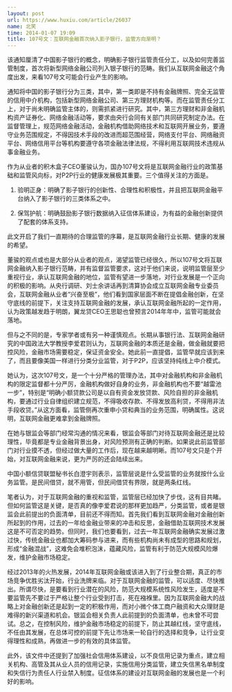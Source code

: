 ```yaml
---
layout: post
url: https://www.huxiu.com/article/26037
name: 北笑
time: 2014-01-07 19:09
title: 107号文：互联网金融首次纳入影子银行，监管方向渐明？
---
```

该通知厘清了中国影子银行的概念，明确影子银行监管责任分工，以及如何完善监管制度，首次将新型网络金融公司列入银子银行的范畴。我们从互联网金融这个角度出发，来看107号文可能会行业产生的影响。　　

通知将中国的影子银行分为三类，其中，第一类即是不持有金融牌照、完全无监管的信用中介机构，包括新型网络金融公司、第三方理财机构等。而在监管责任分工上，对于尚未明确监管主体的，则需抓紧进行研究。其中，第三方理财和非金融机构资产证券化、网络金融活动等，要求由央行会同有关部门共同研究制定办法。在监督管理上，规范网络金融活动，金融机构借助网络技术和互联网开展业务，要遵守业务范围规定，不得因技术手段的改进而超范围经营，网络支付平台、网络融资平台、网络信用平台等机构要遵守各项金融法律法规，不得利用互联网技术违规从事金融业务。　　

作为从业者的积木盒子CEO董骏认为，国办107号文将是互联网金融行业的政策基础和监管风向标，对P2P行业的健康发展极其重要。三个值得关注的方面是。

1. 验明正身：明确了影子银行的创新性、合理性和积极性，并且把互联网金融平台纳入了影子银行的三类体系之中。

3. 保驾护航：明确鼓励影子银行数据纳入征信体系建设，为有益的金融创新提供了配套的体系支持。

此文开启了我们一直期待的合理监管的序幕，是互联网金融行业长期、健康的发展的希望。

董骏的观点或也是大部分从业者的观点，渴望监管已经很久，所以107号文将互联网金融纳入影子银行范畴，并有监督监管要求，这对于他们来说，说明监管层至少重视行业，承认互联网金融的地位，监管有望进一步落地，对行业发展是一个正向的积极的影响。从央行调研、刘士余讲话再到清算协会成立互联网金融专业委员会，互联网金融从业者“兴奋至极”，他们看到国家层面不断在提倡金融创新，在坚守底线的前提下，关注支持互联网金融的发展，承认互联网金融所起的一定作用，认为政策越发趋于明朗，翼龙贷CEO王思聪也曾预言2014年年中，监管可能就会落地。　　

但与之不同的是，专家学者或有另一种谨慎观点。长期从事银行法、互联网金融研究的中国政法大学教授李爱君则认为，互联网金融的本质还是金融，做金融就要把控风险，金融市场需要稳定，保证资金安全。她此前一直提倡，监管早就应该到来了，而且要像美国一样进行分类分业监管，对于P2P，应该坚持纯线上中介模式。

她认为，这次107号文，是一个十分严格的管理办法，其中对金融机构和非金融机构的限定监督都十分严厉，金融机构做好自身的业务，非金融机构也不要“越雷池一步”，特别是“明确小额贷款公司是以自有资金发放贷款、风险自担的非金融机构，要通过行业自律组织建立规范，不得吸收存款、不得发放高利贷，不得用非法手段收贷。”从这方面看，监管侧再次重申小贷和典当的业务范围，明确属性。这说明，互联网金融更难拿到金融牌照。

在她与银监会等部门经常沟通的情况来看，银监会等部门对待互联网金融还是比较理性，毕竟都是专业金融背景出身，对风险预测有正确的判断。如果说此前监管部门对行业摸不透，但经过做大量的工作后，现在越来越明晰。而107号文只是个开始，对互联网金融来说，更为严厉的还会陆续出来。

中国小额信贷联盟秘书长白澄宇则表示，监管层说是什么受监管的业务就按什么业务监管。是民间借贷，就不用管，但民间借贷有界限，就是两条红线。

笔者认为，对于互联网金融的重视和监管，监管层已经加快了步伐，这有目共睹。但如何监管这是关键，是否真的像李爱君说的那样更加趋严，分类监管，或者是银监会此前提出的负面清单，目前还不得而知。首先我们看到互联网金融对金融创新所起到的作用，过去的一年给金融业带来的冲击和反思，金融借助互联网技术发展这是不可否定的趋势。但同时，我们也要看到，过去一年互联网金融确实发展过激过快，传统金融业也都加大筹码参与进来，而有些机构尚未有成型的思路和规划，形成“金融混战”，这难免会堆积泡沫，蕴藏风险，监管有利于防范大规模风险爆发，维护金融市场稳定。

经过2013年的火热发展，2014年互联网金融或该进入到了行业整合期，真正的市场竞争优胜劣汰开始，行业洗牌来临。对于互联网金融的监管，可以适度、尽快推出。所谓尽快，是要看到行业潜在的风险，防范大规模系统性风险发生，适度是不要监管先不要过于严格让整个行业受到打击，死在襁褓里。因为互联网金融大的战略上对金融创新还是起到一定的积极作用，而对小微个体工商户融资和大众理财是难得的新兴渠道和机会。银监会相关负责人此前提到的负面清单，也未曾不可尝试。总之，在控制风险，维护金融市场稳定的前提下，防止其越红线，坚守底线，不任由其发展，在总体可控的前提下先让市场来一轮自行的选择和竞争，让行业变得理性和成熟，再做进一步的有效的具体监管。　　

此外，该文件中还提到了加强社会信用体系建设，以不良信用记录为重点，建立相关机构、高管及其从业人员的信用记录，实施信用分类监管，建立失信黑名单制度和失信行为责任人行业禁入制度。征信体系的建设对互联网金融的发展也是一个利好的影响。

